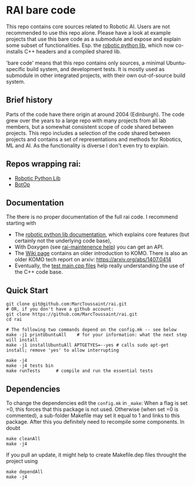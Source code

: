 # RAI bare code

This repo contains core sources related to Robotic AI. Users are
not recommended to use this repo alone.  Please have a look at example
projects that use this bare code as a submodule and expose and explain
some subset of functionalities. Esp. the [robotic python lib](https://github.com/MarcToussaint/robotic/), which now co-installs C++ headers and a compiled shared lib.

'bare code' means that this repo contains only sources, a minimal
Ubuntu-specific build system, and development tests. It is mostly used
as submodule in other integrated projects, with their own
out-of-source build system.

## Brief history

Parts of the code have there origin at around 2004 (Edinburgh). The
code grew over the years to a large repo with many projects from all
lab members, but a somewhat consistent scope of code shared between
projects. This repo includes a selection of the code shared between
projects and contains a set of representations and methods for
Robotics, ML and AI. As the functionality is diverse I don't even try
to explain.

## Repos wrapping rai:

* [Robotic Python Lib](https://pypi.org/project/robotic/)
* [BotOp](https://github.com/MarcToussaint/botop)

## Documentation

The there is no proper documentation of the full rai code. I recommend starting with 
* The [robotic python lib documentation](https://marctoussaint.github.io/robotic/), which explains core features (but certainly not the underlying code base),
* With Doxygen (see [rai-maintenence help](https://github.com/MarcToussaint/rai-maintenance/tree/master/help)) you can get an API.
* The [Wiki page](../../wiki) contains an older introduction to KOMO. There is also an older KOMO tech report on arxiv: <https://arxiv.org/abs/1407.0414>
* Eventually, the [test main.cpp files](test/) help really understanding the use of the C++ code base.

## Quick Start

```
git clone git@github.com:MarcToussaint/rai.git
# OR, if you don't have a github account:
git clone https://github.com/MarcToussaint/rai.git
cd rai

# The following two commands depend on the config.mk -- see below
make -j1 printUbuntuAll    # for your information: what the next step will install
make -j1 installUbuntuAll APTGETYES=--yes # calls sudo apt-get install; remove 'yes' to allow interrupting

make -j4
make -j4 tests bin
make runTests      # compile and run the essential tests
```

## Dependencies

To change the dependencies edit the `config.mk` in `_make`:
When a flag is set =0, this forces that this package is not
used. Otherwise (when set =0 is commented), a sub-folder Makefile may
set it equal to 1 and links to this package. After this you definitely
need to recompile some components. In doubt
```
make cleanAll
make -j4
```

If you pull an update, it might help to create Makefile.dep files
throught the project using
```
make dependAll
make -j4
```

